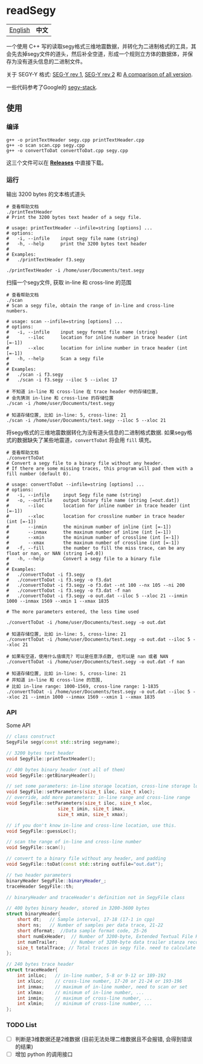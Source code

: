 # readSegy

<table>
  <tr>
    <td><a href="./README.md">English</a></td>
    <td><b>中文</b></td>
  </tr>
</table>

一个使用 C++ 写的读取segy格式三维地震数据，并转化为二进制格式的工具，其会先去掉segy文件的道头，然后补全空道，形成一个规则立方体的数据体，并保存为没有道头信息的二进制文件。

关于 SEGY-Y 格式: [SEG-Y rev 1](https://seg.org/Portals/0/SEG/News%20and%20Resources/Technical%20Standards/seg_y_rev1.pdf), [SEG-Y rev 2](https://seg.org/Portals/0/SEG/News%20and%20Resources/Technical%20Standards/seg_y_rev2_0-mar2017.pdf) 和 [A comparison of all version](https://wiki.seg.org/images/4/42/SEG-Y_bytestream_all_revisions.pdf).

一些代码参考了Google的 [segy-stack](https://github.com/google/segy-stack).


## 使用

### 编译

```shell
g++ -o printTextHeader segy.cpp printTextHeader.cpp
g++ -o scan scan.cpp segy.cpp
g++ -o convertToDat convertToDat.cpp segy.cpp
```

这三个文件可以在 [**Releases**](https://github.com/JintaoLee-Roger/segyConvert/releases) 中直接下载。

### 运行

输出 3200 bytes 的文本格式道头
```shell
# 查看帮助文档
./printTextHeader
# Print the 3200 bytes text header of a segy file.

# usage: printTextHeader --infile=string [options] ...
# options:
#   -i, --infile    input segy file name (string)
#   -h, --help      print the 3200 bytes text header
#
# Examples: 
#   ./printTextHeader f3.segy

./printTextHeader -i /home/user/Documents/test.segy
```

扫描一个segy文件, 获取 in-line 和 cross-line 的范围
```shell
# 查看帮助文档
./scan
# Scan a segy file, obtain the range of in-line and cross-line numbers.

# usage: scan --infile=string [options] ...
# options:
#   -i, --infile    input segy format file name (string)
#       --iloc      location for inline number in trace header (int [=-1])
#       --xloc      location for inline number in trace header (int [=-1])
#   -h, --help      Scan a segy file
#
# Examples: 
#   ./scan -i f3.segy
#   ./scan -i f3.segy --iloc 5 --ixloc 17

# 不知道 in-line 和 cross-line 在 trace header 中的存储位置, 
# 会先猜测 in-line 和 cross-line 的存储位置
./scan -i /home/user/Documents/test.segy

# 知道存储位置, 比如 in-line: 5, cross-line: 21
./scan -i /home/user/Documents/test.segy --iloc 5 --xloc 21
```

将segy格式的三维地震数据转化为没有道头信息的二进制格式数据. 
如果segy格式的数据缺失了某些地震道，`convertToDat` 将会用 `fill` 填充。
```shell
# 查看帮助文档
./convertToDat
# Convert a segy file to a binary file without any header.
# If there are some missing traces, this program will pad them with a fill number (default 0).

# usage: convertToDat --infile=string [options] ...
# options:
#   -i, --infile     input Segy file name (string)
#   -o, --outfile    output binary file name (string [=out.dat])
#       --iloc       location for inline number in trace header (int [=-1])
#       --xloc       location for crossline number in trace header (int [=-1])
#       --inmin      the mininum number of inline (int [=-1])
#       --inmax      the maxinum number of inline (int [=-1])
#       --xmin       the mininum number of crossline (int [=-1])
#       --xmax       the maxinum number of crossline (int [=-1])
#   -f, --fill       the number to fill the miss trace, can be any float or nan, or NAN (string [=0.0])
#   -h, --help       Convert a segy file to a binary file
#
# Examples: 
#   ./convertToDat -i f3.segy
#   ./convertToDat -i f3.segy -o f3.dat
#   ./convertToDat -i f3.segy -o f3.dat --nt 100 --nx 105 --ni 200
#   ./convertToDat -i f3.segy -o f3.dat -f nan
#   ./convertToDat -i f3.segy -o out.dat --iloc 5 --xloc 21 --inmin 1000 --inmax 1569 --xmin 1 --xmax 1835

# The more parameters entered, the less time used

./convertToDat -i /home/user/Documents/test.segy -o out.dat

# 知道存储位置, 比如 in-line: 5, cross-line: 21
./convertToDat -i /home/user/Documents/test.segy -o out.dat --iloc 5 --xloc 21

# 如果有空道，使用什么值填充? 可以是任意浮点数, 也可以是 nan 或者 NAN
./convertToDat -i /home/user/Documents/test.segy -o out.dat -f nan

# 知道存储位置, 比如 in-line: 5, cross-line: 21
# 并知道 in-line 和 cross-line 的范围, 
# 比如 in-line range: 1000-1569, cross-line range: 1-1835  
./convertToDat -i /home/user/Documents/test.segy -o out.dat --iloc 5 --xloc 21 --inmin 1000 --inmax 1569 --xmin 1 --xmax 1835
```

### API
Some API
```c++
// class construct
SegyFile segy(const std::string segyname); 

// 3200 bytes text header 
void SegyFile::printTextHeader();

// 400 bytes binary header (not all of them)
void SegyFile::getBinaryHeader();

// set some parameters: in-line storage location, cross-line storage location
void SegyFile::setParameters(size_t iloc, size_t xloc);
// override, add more parameters: in-line range and cross-line range
void SegyFile::setParameters(size_t iloc, size_t xloc, 
                   size_t imin, size_t imax, 
                   size_t xmin, size_t xmax);

// if you don't know in-line and cross-line location, use this.
void SegyFile::guessLoc();

// scan the range of in-line and cross-line number
void SegyFile::scan();

// convert to a binary file without any header, and padding
void SegyFile::toDat(const std::string outfile="out.dat");

// two header parameters
binaryHeader SegyFile::binaryHeader_;
traceHeader SegyFile::th;

// binaryHeader and traceHeader's definition not in SegyFile class

// 400 bytes binary header, stored in 3200-3600 bytes
struct binaryHeader{
    short dt;   // Sample interval, 17-18 (17-1 in cpp)
    short ns;   // Number of samples per data trace, 21-22
    short dformat;  //Data sample format code, 25-26
    short numExHeader;  // Number of 3200-byte, Extended Textual File Header, 305-306
    int numTrailer;     // Number of 3200-byte data trailer stanza records, 329-332
    size_t totalTrace; // Total traces in segy file. need to calculate
};

// 240 bytes trace header
struct traceHeader{
    int inlLoc;   // in-line number, 5-8 or 9-12 or 189-192
    int xlLoc;    // cross-line number, 17-20 or 21-24 or 193-196
    int inmax;    // maximum of in-line number, need to scan or set
    int xlmax;    // minimum of in-line number, ...
    int inmin;    // maximum of cross-line number, ...
    int xlmin;    // minimum of cross-line number, ...
};
```

### TODO List

- [ ] 判断是3维数据还是2维数据 (目前无法处理二维数据且不会报错, 会得到错误的结果)
- [ ] 增加 python 的调用接口